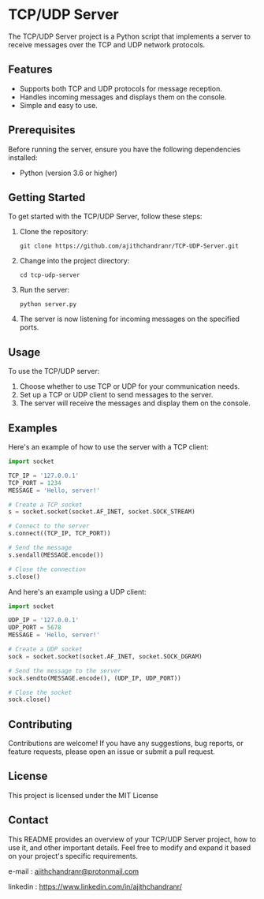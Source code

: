 # TCP/UDP Server

The TCP/UDP Server project is a Python script that implements a server to receive messages over the TCP and UDP network protocols.

## Features

- Supports both TCP and UDP protocols for message reception.
- Handles incoming messages and displays them on the console.
- Simple and easy to use.

## Prerequisites

Before running the server, ensure you have the following dependencies installed:

- Python (version 3.6 or higher)

## Getting Started

To get started with the TCP/UDP Server, follow these steps:

1. Clone the repository:
   ```
   git clone https://github.com/ajithchandranr/TCP-UDP-Server.git
   ```

2. Change into the project directory:
   ```
   cd tcp-udp-server
   ```

3. Run the server:
   ```
   python server.py
   ```

4. The server is now listening for incoming messages on the specified ports.

## Usage

To use the TCP/UDP server:

1. Choose whether to use TCP or UDP for your communication needs.
2. Set up a TCP or UDP client to send messages to the server.
3. The server will receive the messages and display them on the console.

## Examples

Here's an example of how to use the server with a TCP client:

```python
import socket

TCP_IP = '127.0.0.1'
TCP_PORT = 1234
MESSAGE = 'Hello, server!'

# Create a TCP socket
s = socket.socket(socket.AF_INET, socket.SOCK_STREAM)

# Connect to the server
s.connect((TCP_IP, TCP_PORT))

# Send the message
s.sendall(MESSAGE.encode())

# Close the connection
s.close()
```

And here's an example using a UDP client:

```python
import socket

UDP_IP = '127.0.0.1'
UDP_PORT = 5678
MESSAGE = 'Hello, server!'

# Create a UDP socket
sock = socket.socket(socket.AF_INET, socket.SOCK_DGRAM)

# Send the message to the server
sock.sendto(MESSAGE.encode(), (UDP_IP, UDP_PORT))

# Close the socket
sock.close()
```

## Contributing

Contributions are welcome! If you have any suggestions, bug reports, or feature requests, please open an issue or submit a pull request.

## License

This project is licensed under the MIT License

## Contact

This README provides an overview of your TCP/UDP Server project, how to use it, and other important details. Feel free to modify and expand it based on your project's specific requirements.

e-mail     : ajithchandranr@protonmail.com 
 
linkedin  : https://www.linkedin.com/in/ajithchandranr/
